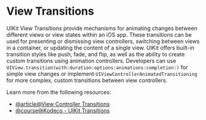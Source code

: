 # View Transitions

UIKit View Transitions provide mechanisms for animating changes between different views or view states within an iOS app. These transitions can be used for presenting or dismissing view controllers, switching between views in a container, or updating the content of a single view. UIKit offers built-in transition styles like push, fade, and flip, as well as the ability to create custom transitions using animation controllers. Developers can use `UIView.transition(with:duration:options:animations:completion:)` for simple view changes or implement `UIViewControllerAnimatedTransitioning` for more complex, custom transitions between view controllers.

Learn more from the following resources:

- [@article@View Controller Transitions](https://developer.apple.com/documentation/uikit/animation_and_haptics/view_controller_transitions)
- [@course@Kodeco - UIKit Transitions](https://www.kodeco.com/books/ios-animations-by-tutorials/v6.0/chapters/5-transitions)
